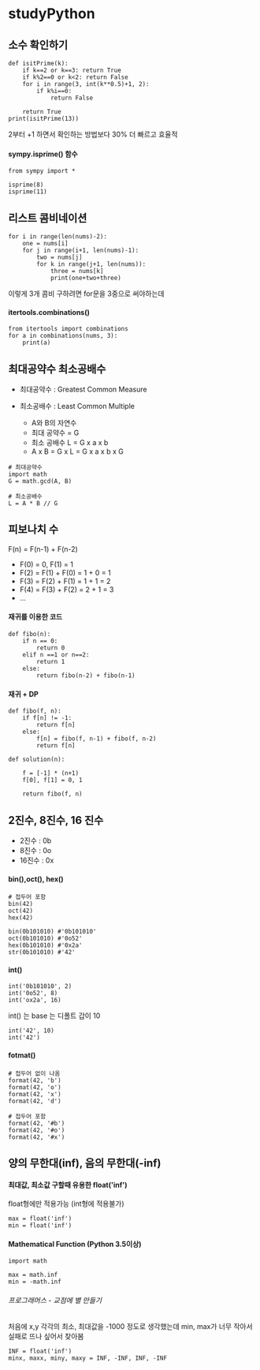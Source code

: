 # studyPython


## 소수 확인하기

```
def isitPrime(k):
    if k==2 or k==3: return True
    if k%2==0 or k<2: return False
    for i in range(3, int(k**0.5)+1, 2):
        if k%i==0:
            return False

    return True
print(isitPrime(13))
```

2부터 +1 하면서 확인하는 방법보다 30% 더 빠르고 효율적

#### sympy.isprime() 함수
```
from sympy import *
  
isprime(8)
isprime(11)
```


## 리스트 콤비네이션

```
for i in range(len(nums)-2):
    one = nums[i]
    for j in range(i+1, len(nums)-1):
        two = nums[j]
        for k in range(j+1, len(nums)):
            three = nums[k]
            print(one+two+three)
```
이렇게 3개 콤비 구하려면 for문을 3중으로 써야하는데

#### itertools.combinations() 
```
from itertools import combinations
for a in combinations(nums, 3):
    print(a)
```


## 최대공약수 최소공배수

- 최대공약수 : Greatest Common Measure
- 최소공배수 : Least Common Multiple

    - A와 B의 자연수
    - 최대 공약수 = G
    - 최소 공배수 L = G x a x b 
    - A x B = G x L = G x a x b x G

```
# 최대공약수
import math
G = math.gcd(A, B)

# 최소공배수
L = A * B // G
```


## 피보나치 수

F(n) = F(n-1) + F(n-2)
* F(0) = 0, F(1) = 1
* F(2) = F(1) + F(0) = 1 + 0 = 1
* F(3) = F(2) + F(1) = 1 + 1 = 2
* F(4) = F(3) + F(2) = 2 + 1 = 3
* ...
 
#### 재귀를 이용한 코드
```
def fibo(n):
    if n == 0:
        return 0
    elif n ==1 or n==2:
        return 1
    else:
        return fibo(n-2) + fibo(n-1)
```

#### 재귀 + DP
```
def fibo(f, n):
    if f[n] != -1:
        return f[n]
    else:
        f[n] = fibo(f, n-1) + fibo(f, n-2)
        return f[n]

def solution(n):
    
    f = [-1] * (n+1)
    f[0], f[1] = 0, 1

    return fibo(f, n)
```

## 2진수, 8진수, 16 진수

- 2진수 : 0b
- 8진수 : 0o
- 16진수 : 0x

#### bin(),oct(), hex()
```
# 접두어 포함
bin(42)
oct(42)
hex(42)

bin(0b101010) #'0b101010'
oct(0b101010) #'0o52'
hex(0b101010) #'0x2a'
str(0b101010) #'42'
```

#### int()
```
int('0b101010', 2)
int('0o52', 8)
int('ox2a', 16)
```
int() 는 base 는 디폴트 갑이 10
```
int('42', 10)
int('42')
```

#### fotmat()
```
# 접두어 없이 나옴
format(42, 'b')
format(42, 'o')
format(42, 'x')
format(42, 'd')

# 접두어 포함
format(42, '#b')
format(42, '#o')
format(42, '#x')
```

## 양의 무한대(inf), 음의 무한대(-inf)

#### 최대값, 최소값 구할때 유용한 float('inf')
float형에만 적용가능 (int형에 적용불가)
```
max = float('inf')
min = float('inf')
```

#### Mathematical Function (Python 3.5이상)
```
import math

max = math.inf
min = -math.inf
```

###### 프로그래머스 - 교점에 별 만들기
처음에 x,y 각각의 최소, 최대값을 -1000 정도로 생각했는데 min, max가 너무 작아서 실패로 뜨나 싶어서 찾아봄
```
INF = float('inf')
minx, maxx, miny, maxy = INF, -INF, INF, -INF
```

## 
